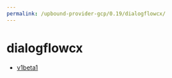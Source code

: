 ```yaml
---
permalink: /upbound-provider-gcp/0.19/dialogflowcx/
---
```


# dialogflowcx



* [v1beta1](v1beta1/index.md)